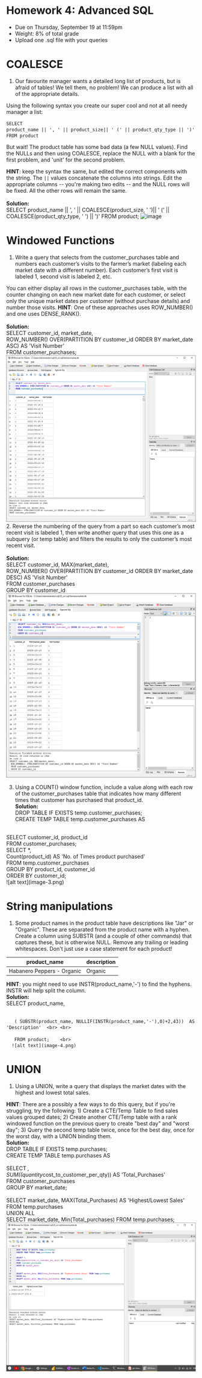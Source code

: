 # Homework 4: Advanced SQL

-  	Due on Thursday, September 19 at 11:59pm
-  	Weight: 8% of total grade
-  	Upload one .sql file with your queries

# COALESCE
1. Our favourite manager wants a detailed long list of products, but is afraid of tables! We tell them, no problem! We can produce a list with all of the appropriate details. 

Using the following syntax you create our super cool and not at all needy manager a list:
```
SELECT 
product_name || ', ' || product_size|| ' (' || product_qty_type || ')'
FROM product
```

But wait! The product table has some bad data (a few NULL values). 
Find the NULLs and then using COALESCE, replace the NULL with a blank for the first problem, and 'unit' for the second problem. 

**HINT**: keep the syntax the same, but edited the correct components with the string. The `||` values concatenate the columns into strings. Edit the appropriate columns -- you're making two edits -- and the NULL rows will be fixed. All the other rows will remain the same. <br>
 <br> **Solution:** <br>
      SELECT 
      product_name || ', ' || COALESCE(product_size, ' ')|| ' (' || COALESCE(product_qty_type, ' ') || ')'
      FROM product;
      ![image](https://github.com/user-attachments/assets/292a78dd-5ccb-4609-9d77-0a031660c3fe)   <br>


# Windowed Functions
1. Write a query that selects from the customer_purchases table and numbers each customer’s visits to the farmer’s market (labeling each market date with a different number). Each customer’s first visit is labeled 1, second visit is labeled 2, etc. 
    
You can either display all rows in the customer_purchases table, with the counter changing on each new market date for each customer, or select only the unique market dates per customer (without purchase details) and number those visits. 
**HINT**: One of these approaches uses ROW_NUMBER() and one uses DENSE_RANK(). <br>
     <br> **Solution:** <br>
     SELECT customer_id, market_date, <br>
     ROW_NUMBER() OVER(PARTITION BY customer_id ORDER BY market_date ASC) AS 'Visit Number' <br>
     FROM customer_purchases; <br>
     ![alt text](image-1.png)
     <br>
2. Reverse the numbering of the query from a part so each customer’s most recent visit is labeled 1, then write another query that uses this one as a subquery (or temp table) and filters the results to only the customer’s most recent visit. <br>
<br> **Solution:** <br>
        SELECT customer_id, MAX(market_date),  <br>
        ROW_NUMBER() OVER(PARTITION BY customer_id ORDER BY market_date DESC) AS 'Visit Number'  <br>
        FROM customer_purchases <br>
        GROUP BY customer_id <br>
        ![alt text](image-2.png)

3. Using a COUNT() window function, include a value along with each row of the customer_purchases table that indicates how many different times that customer has purchased that product_id.
<br> **Solution:** <br>
       DROP TABLE IF EXISTS temp.customer_purchases;  <br>
       CREATE TEMP TABLE temp.customer_purchases AS  <br> 
<br>
       SELECT customer_id,  product_id  <br>
       FROM customer_purchases;   
<br>
       SELECT *, <br>
       Count(product_id) AS 'No. of Times product purchased' <br>
       FROM temp.customer_purchases <br>
       GROUP BY product_id, customer_id <br>
       ORDER BY customer_id; <br>
      ![alt text](image-3.png) 

# String manipulations
1. Some product names in the product table have descriptions like "Jar" or "Organic". These are separated from the product name with a hyphen. Create a column using SUBSTR (and a couple of other commands) that captures these, but is otherwise NULL. Remove any trailing or leading whitespaces. Don't just use a case statement for each product! 

| product_name               | description |
|----------------------------|-------------|
| Habanero Peppers - Organic | Organic     |

**HINT**: you might need to use INSTR(product_name,'-') to find the hyphens. INSTR will help split the column. 
<br> **Solution:** <br>
       SELECT product_name,  <br> <br>

       ( SUBSTR(product_name, NULLIF(INSTR(product_name,'-'),0)+2,43))  AS 'Description'  <br> <br>

       FROM product;    <br>
      ![alt text](image-4.png)

# UNION
1. Using a UNION, write a query that displays the market dates with the highest and lowest total sales.

**HINT**: There are a possibly a few ways to do this query, but if you're struggling, try the following: 1) Create a CTE/Temp Table to find sales values grouped dates; 2) Create another CTE/Temp table with a rank windowed function on the previous query to create "best day" and "worst day"; 3) Query the second temp table twice, once for the best day, once for the worst day, with a UNION binding them. 
<br> **Solution:** <br>
       DROP TABLE IF EXISTS temp.purchases; <br>
       CREATE TEMP TABLE temp.purchases AS <br>
<br>
       SELECT *, <br>
       SUM((quantity*cost_to_customer_per_qty)) AS 'Total_Purchases' <br>
       FROM customer_purchases <br>
       GROUP BY market_date;
<br>
<br>
       SELECT market_date, MAX(Total_Purchases) AS 'Highest/Lowest Sales' FROM temp.purchases <br>
       UNION ALL <br>
       SELECT market_date, Min(Total_purchases) FROM temp.purchases; <br>
       ![alt text](image-5.png)